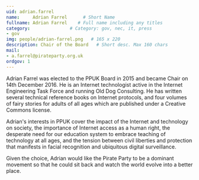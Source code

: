 ```yaml
---
uid: adrian.farrel
name:     Adrian Farrel      # Short Name
fullname: Adrian Farrel    # Full name including any titles
category:               # Category: gov, nec, it, press
- gov
img: people/adrian-farrel.png   # 165 x 220
description: Chair of the Board   # Short desc. Max 160 chars
mail:
- a.farrel@pirateparty.org.uk
ordgov: 1
---
```


Adrian Farrel was elected to the PPUK Board in 2015 and became Chair on 14th
December 2016. He is an Internet technologist active in the Internet
Engineering Task Force and running Old Dog Consulting. He has written
several technical reference books on Internet protocols, and four volumes of
fairy stories for adults of all ages which are published under a Creative
Commons license.

Adrian's interests in PPUK cover the impact of the Internet and technology
on society, the importance of Internet access as a human right, the
desperate need for our education system to embrace teaching of technology at
all ages, and the tension between civil liberties and protection that
manifests in facial recognition and ubiquitous digital surveillance.

Given the choice, Adrian would like the Pirate Party to be a dominant
movement so that he could sit back and watch the world evolve into a better
place.